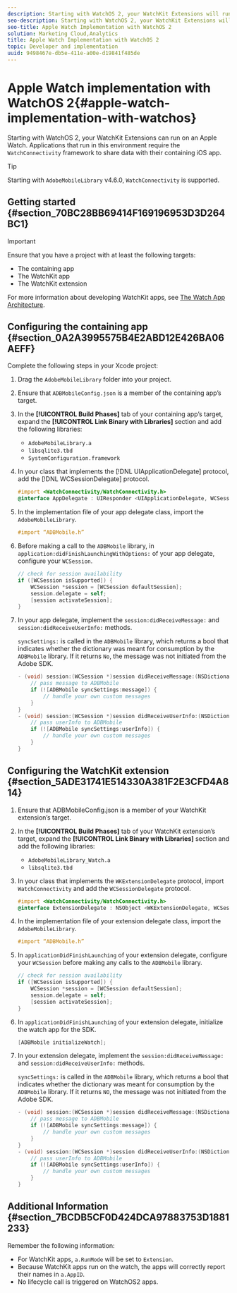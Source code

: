 ```yaml
---
description: Starting with WatchOS 2, your WatchKit Extensions will run on an Apple Watch device. Applications that run in this environment require the WatchConnectivity framework to share data with their containing iOS app.
seo-description: Starting with WatchOS 2, your WatchKit Extensions will run on an Apple Watch device. Applications that run in this environment require the WatchConnectivity framework to share data with their containing iOS app.
seo-title: Apple Watch Implementation with WatchOS 2
solution: Marketing Cloud,Analytics
title: Apple Watch Implementation with WatchOS 2
topic: Developer and implementation
uuid: 9498467e-db5e-411e-a00e-d19841f485de
---
```


# Apple Watch implementation with WatchOS 2{#apple-watch-implementation-with-watchos}

Starting with WatchOS 2, your WatchKit Extensions can run on an Apple Watch. Applications that run in this environment require the `WatchConnectivity` framework to share data with their containing iOS app.

>[!TIP]
>
>Starting with `AdobeMobileLibrary` v4.6.0, `WatchConnectivity` is supported.

## Getting started {#section_70BC28BB69414F169196953D3D264BC1}

>[!IMPORTANT]
>
>Ensure that you have a project with at least the following targets: 
>
>* The containing app 
>* The WatchKit app 
>* The WatchKit extension 
>

For more information about developing WatchKit apps, see [The Watch App Architecture](https://developer.apple.com/library/ios/documentation/General/Conceptual/WatchKitProgrammingGuide/DesigningaWatchKitApp.html#//apple_ref/doc/uid/TP40014969-CH3-SW1).

## Configuring the containing app {#section_0A2A3995575B4E2ABD12E426BA06AEFF}

Complete the following steps in your Xcode project:

1. Drag the `AdobeMobileLibrary` folder into your project. 
1. Ensure that `ADBMobileConfig.json` is a member of the containing app’s target. 
1. In the **[!UICONTROL Build Phases]** tab of your containing app’s target, expand the **[!UICONTROL Link Binary with Libraries]** section and add the following libraries:

    * `AdobeMobileLibrary.a` 
    * `libsqlite3.tbd` 
    * `SystemConfiguration.framework`

1. In your class that implements the [!DNL UIApplicationDelegate] protocol, add the [!DNL WCSessionDelegate] protocol.

   ```objective-c
   #import <WatchConnectivity/WatchConnectivity.h> 
   @interface AppDelegate : UIResponder <UIApplicationDelegate, WCSessionDelegate>
   ```

1. In the implementation file of your app delegate class, import the `AdobeMobileLibrary`.

   ```objective-c
   #import “ADBMobile.h”
   ```

1. Before making a call to the `ADBMobile` library, in `application:didFinishLaunchingWithOptions:` of your app delegate, configure your `WCSession`.

   ```objective-c
   // check for session availability 
   if ([WCSession isSupported]) { 
       WCSession *session = [WCSession defaultSession]; 
       session.delegate = self; 
       [session activateSession]; 
   }
   ```

1. In your app delegate, implement the `session:didReceiveMessage:` and `session:didReceiveUserInfo:` methods.

   `syncSettings:` is called in the `ADBMobile` library, which returns a bool that indicates whether the dictionary was meant for consumption by the `ADBMobile` library. If it returns `No`, the message was not initiated from the Adobe SDK.

   ```objective-c
   - (void) session:(WCSession *)session didReceiveMessage:(NSDictionary<NSString *,id> *)message { 
       // pass message to ADBMobile 
       if (![ADBMobile syncSettings:message]) { 
           // handle your own custom messages 
       } 
   } 
   - (void) session:(WCSession *)session didReceiveUserInfo:(NSDictionary<NSString *,id> *)userInfo { 
       // pass userInfo to ADBMobile 
       if (![ADBMobile syncSettings:userInfo]) { 
           // handle your own custom messages 
       } 
   } 
   ```

## Configuring the WatchKit extension {#section_5ADE31741E514330A381F2E3CFD4A814}

1. Ensure that ADBMobileConfig.json is a member of your WatchKit extension’s target. 
1. In the **[!UICONTROL Build Phases]** tab of your WatchKit extension’s target, expand the **[!UICONTROL Link Binary with Libraries]** section and add the following libraries:

    * `AdobeMobileLibrary_Watch.a`
    * `libsqlite3.tbd`

1. In your class that implements the `WKExtensionDelegate` protocol, import `WatchConnectivity` and add the `WCSessionDelegate` protocol.

   ```objective-c
   #import <WatchConnectivity/WatchConnectivity.h> 
   @interface ExtensionDelegate : NSObject <WKExtensionDelegate, WCSessionDelegate>
   ```

1. In the implementation file of your extension delegate class, import the `AdobeMobileLibrary`.

   ```objective-c
   #import “ADBMobile.h”
   ```

1. In `applicationDidFinishLaunching` of your extension delegate, configure your `WCSession` before making any calls to the `ADBMobile` library.

   ```objective-c
   // check for session availability 
   if ([WCSession isSupported]) { 
       WCSession *session = [WCSession defaultSession]; 
       session.delegate = self; 
       [session activateSession]; 
   }
   ```

1. In `applicationDidFinishLaunching` of your extension delegate, initialize the watch app for the SDK.

   ```objective-c
   [ADBMobile initializeWatch];
   ```

1. In your extension delegate, implement the `session:didReceiveMessage:` and `session:didReceiveUserInfo:` methods.

   `syncSettings:` is called in the `ADBMobile` library, which returns a bool that indicates whether the dictionary was meant for consumption by the `ADBMobile` library. If it returns `NO`, the message was not initiated from the Adobe SDK.

   ```objective-c
   - (void) session:(WCSession *)session didReceiveMessage:(NSDictionary<NSString *,id> *)message { 
       // pass message to ADBMobile 
       if (![ADBMobile syncSettings:message]) { 
           // handle your own custom messages 
       } 
   } 
   - (void) session:(WCSession *)session didReceiveUserInfo:(NSDictionary<NSString *,id> *)userInfo { 
       // pass userInfo to ADBMobile 
       if (![ADBMobile syncSettings:userInfo]) { 
           // handle your own custom messages 
       } 
   } 
   ```

## Additional Information {#section_7BCDB5CF0D424DCA97883753D1881233}

Remember the following information:

* For WatchKit apps, `a.RunMode` will be set to `Extension`. 
* Because WatchKit apps run on the watch, the apps will correctly report their names in `a.AppID`. 
* No lifecycle call is triggered on WatchOS2 apps.

